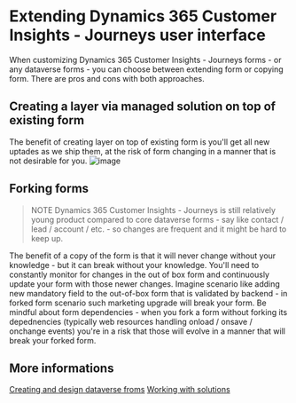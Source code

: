 # Extending Dynamics 365 Customer Insights - Journeys user interface

When customizing Dynamics 365 Customer Insights - Journeys forms - or any dataverse forms - you can choose between extending form or copying form. There are pros and cons with both approaches.

## Creating a layer via managed solution on top of existing form
The benefit of creating layer on top of existing form is you'll get all new uptades as we ship them, at the risk of form changing in a manner that is not desirable for you.
![image](https://github.com/svejdo1/customer-insights/assets/5519592/ea0ed9f8-c18b-4d11-b9dd-242bf1aa05c9)


## Forking forms
> NOTE Dynamics 365 Customer Insights - Journeys is still relatively young product compared to core dataverse forms - say like contact / lead / account / etc. - so changes are frequent and it might be hard to keep up. 

The benefit of a copy of the form is that it will never change without your knowledge - but it can break without your knowledge. You'll need to constantly monitor for changes in the out of box form and continuously update your form with those newer changes.
Imagine scenario like adding new mandatory field to the out-of-box form that is validated by backend - in forked form scenario such marketing upgrade will break your form.
Be mindful about form dependencies - when you fork a form without forking its depednencies (typically web resources handling onload / onsave / onchange events) you're in a risk that those will evolve in a manner that will break your forked form.

## More informations 
[Creating and design dataverse froms](https://learn.microsoft.com/en-us/dynamics365/customerengagement/on-premises/customize/create-design-forms?view=op-9-1)
[Working with solutions](https://learn.microsoft.com/en-us/dynamics365/customerengagement/on-premises/customize/solutions-overview?view=op-9-1)


